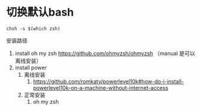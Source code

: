 

# 切换默认bash

```
chsh -s $(which zsh)
```


安装路径

1. install oh my zsh  https://github.com/ohmyzsh/ohmyzsh （manual 是可以离线安装）
2. install power 
   1. 离线安装
      1. https://github.com/romkatv/powerlevel10k#how-do-i-install-powerlevel10k-on-a-machine-without-internet-access
   2. 正常安装
      1. oh my zsh


